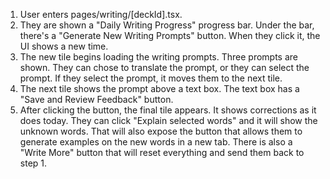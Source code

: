 1. User enters pages/writing/[deckId].tsx.
2. They are shown a "Daily Writing Progress" progress bar. Under the bar, there's a "Generate New Writing Prompts" button. When they click it, the UI shows a new time.
3. The new tile begins loading the writing prompts. Three prompts are shown. They can chose to translate the prompt, or they can select the prompt. If they select the prompt, it moves them to the next tile.
4. The next tile shows the prompt above a text box. The text box has a "Save and Review Feedback" button.
5. After clicking the button, the final tile appears. It shows corrections as it does today. They can click "Explain selected words" and it will show the unknown words. That will also expose the button that allows them to generate examples on the new words in a new tab. There is also a "Write More" button that will reset everything and send them back to step 1.
